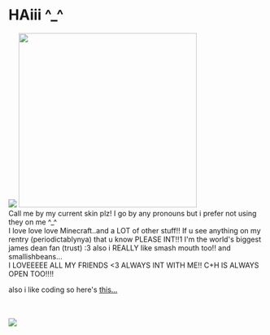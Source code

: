 # HAiii ^_^ 
<img src="https://64.media.tumblr.com/d9daea77648057e6604d7910800110af/92ec8228118d982c-ba/s400x600/64f95c239c6f7a927379f725e1fbb27cf445f689.gifv">
	
<img src="https://codehs.com/uploads/a83ce60dc31d23f4953f9fc73334ac8c" width="350" height="343">
<br>
Call me by my current skin plz!
I go by any pronouns but i prefer not using they on me ^_^
<br>
I love love love Minecraft..and a LOT of other stuff!!
If u see anything on my rentry (periodictablynya) that u know PLEASE INT!!1
I'm the world's biggest james dean fan (trust) :3 
also i REALLY like smash mouth too!!
and smallishbeans...
<br>
I LOVEEEEE ALL MY FRIENDS <3 ALWAYS INT WITH ME!!
C+H IS ALWAYS OPEN TOO!!!!
<br>
<p>also i like coding so here's <a href="https://chezzing.neocities.org">this...</a></p>
<br>
<br>
<img src="https://codehs.com/uploads/433549f997906dcefd9f70820b77b08c">
